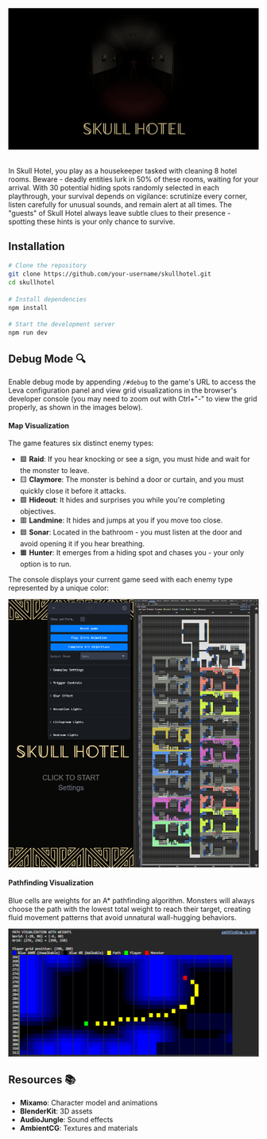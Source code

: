 <div align="center" style="display: flex; justify-content: center; align-items: center; gap: 16px;">
  <img src="./assets/main.jpg" alt="Skull Hotel" style="margin-bottom: 20px;">
</div>

In Skull Hotel, you play as a housekeeper tasked with cleaning 8 hotel rooms. Beware - deadly entities lurk in 50% of these rooms, waiting for your arrival. With 30 potential hiding spots randomly selected in each playthrough, your survival depends on vigilance: scrutinize every corner, listen carefully for unusual sounds, and remain alert at all times. The "guests" of Skull Hotel always leave subtle clues to their presence - spotting these hints is your only chance to survive.

## Installation

```bash
# Clone the repository
git clone https://github.com/your-username/skullhotel.git
cd skullhotel

# Install dependencies
npm install

# Start the development server
npm run dev
```

## Debug Mode 🔍

Enable debug mode by appending `/#debug` to the game's URL to access the Leva configuration panel and view grid visualizations in the browser's developer console (you may need to zoom out with Ctrl+"-" to view the grid properly, as shown in the images below).

#### Map Visualization

The game features six distinct enemy types:

- 🟩 **Raid**: If you hear knocking or see a sign, you must hide and wait for the monster to leave.
- 🟨 **Claymore**: The monster is behind a door or curtain, and you must quickly close it before it attacks.
- 🟪 **Hideout**: It hides and surprises you while you're completing objectives.
- 🟥 **Landmine**: It hides and jumps at you if you move too close.
- 🟦 **Sonar**: Located in the bathroom - you must listen at the door and avoid opening it if you hear breathing.
- 🟧 **Hunter**: It emerges from a hiding spot and chases you - your only option is to run.

The console displays your current game seed with each enemy type represented by a unique color:

<div align="center">
  <img src="./assets/grid-visualization.png" alt="Room Grid Visualization">
</div>

#### Pathfinding Visualization

Blue cells are weights for an A\* pathfinding algorithm. Monsters will always choose the path with the lowest total weight to reach their target, creating fluid movement patterns that avoid unnatural wall-hugging behaviors.

<div align="center">
  <img src="./assets/pathfinding-visualization.png" alt="Pathfinding Visualization">
</div>

## Resources 📚

- **Mixamo**: Character model and animations
- **BlenderKit**: 3D assets
- **AudioJungle**: Sound effects
- **AmbientCG**: Textures and materials
